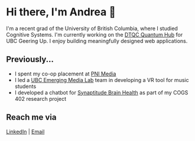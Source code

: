 # Hi there, I'm Andrea 👋
I'm a recent grad of the University of British Columbia, where I studied Cognitive Systems. I'm currently working on the [DTQC Quantum Hub](https://github.com/dtquantumc/quantum-hub) for UBC Geering Up. I enjoy building meaningfully designed web applications.
## Previously...
- I spent my co-op placement at [PNI Media](https://www.pnimedia.com/)
- I led a [UBC Emerging Media Lab](https://github.com/ubcemergingmedialab) team in developing a VR tool for music students
- I developed a chatbot for [Synaptitude Brain Health](https://synaptitudebrainhealth.com/) as part of my COGS 402 research project
## Reach me via
[LinkedIn](https://www.linkedin.com/in/andreamtang/) | [Email](mailto:andreamtang@gmail.com)

<!--
**andreamtang/andreamtang** is a ✨ _special_ ✨ repository because its `README.md` (this file) appears on your GitHub profile.

Here are some ideas to get you started:

- 🔭 I’m currently working on ...
- 🌱 I’m currently learning ...
- 👯 I’m looking to collaborate on ...
- 🤔 I’m looking for help with ...
- 💬 Ask me about ...
- 📫 How to reach me: ...
- 😄 Pronouns: ...
- ⚡ Fun fact: ...
-->
